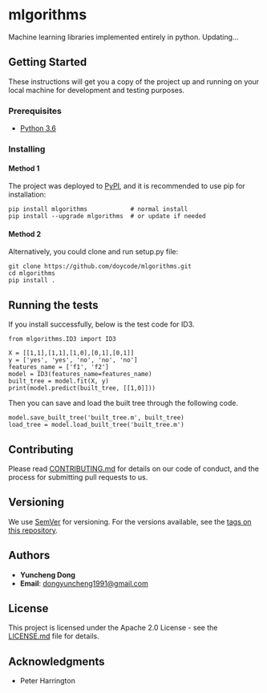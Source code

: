 # mlgorithms

Machine learning libraries implemented entirely in python. Updating...

## Getting Started

These instructions will get you a copy of the project up and running on your local machine for development and testing purposes. 

### Prerequisites

* [Python 3.6](https://www.python.org/downloads/)

### Installing

#### Method 1
The project was deployed to [PyPI](https://pypi.org/project/mlgorithms/), and it is recommended to use pip for installation:

```
pip install mlgorithms            # normal install
pip install --upgrade mlgorithms  # or update if needed
```

#### Method 2
Alternatively, you could clone and run setup.py file:

```
git clone https://github.com/doycode/mlgorithms.git
cd mlgorithms
pip install .
```



## Running the tests

If you install successfully, below is the test code for ID3.

```
from mlgorithms.ID3 import ID3

X = [[1,1],[1,1],[1,0],[0,1],[0,1]]
y = ['yes', 'yes', 'no', 'no', 'no']
features_name = ['f1', 'f2']
model = ID3(features_name=features_name)
built_tree = model.fit(X, y)
print(model.predict(built_tree, [[1,0]]))
```

Then you can save and load the built tree through the following code.

```
model.save_built_tree('built_tree.m', built_tree)
load_tree = model.load_built_tree('built_tree.m')
```


## Contributing

Please read [CONTRIBUTING.md](https://gist.github.com/PurpleBooth/b24679402957c63ec426) for details on our code of conduct, and the process for submitting pull requests to us.

## Versioning

We use [SemVer](http://semver.org/) for versioning. For the versions available, see the [tags on this repository](https://github.com/doycode/mlgorithms/tags). 

## Authors

* **Yuncheng Dong**
* **Email**: dongyuncheng1991@gmail.com

## License

This project is licensed under the Apache 2.0 License - see the [LICENSE.md](https://github.com/doycode/mlgorithms/blob/master/LICENSE) file for details.

## Acknowledgments

* Peter Harrington
